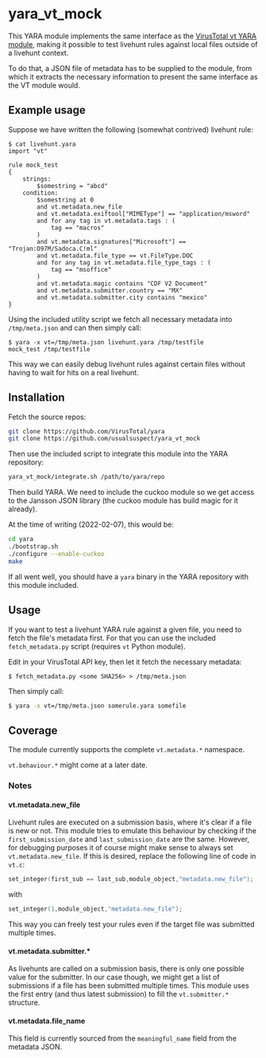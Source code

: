 # yara\_vt\_mock

This YARA module implements the same interface as the [VirusTotal vt YARA module](https://support.virustotal.com/hc/en-us/articles/360007088057-Writing-YARA-rules-for-Livehunt), making it possible to test livehunt rules against local files outside of a livehunt context.

To do that, a JSON file of metadata has to be supplied to the module, from which it extracts the necessary information to present the same interface as the VT module would.

## Example usage

Suppose we have written the following (somewhat contrived) livehunt rule:

```
$ cat livehunt.yara
import "vt"

rule mock_test
{
    strings:
        $somestring = "abcd"
    condition:
        $somestring at 0
        and vt.metadata.new_file
        and vt.metadata.exiftool["MIMEType"] == "application/msword"
        and for any tag in vt.metadata.tags : (
            tag == "macros"
        )
        and vt.metadata.signatures["Microsoft"] == "Trojan:O97M/Sadoca.C!ml"
        and vt.metadata.file_type == vt.FileType.DOC
        and for any tag in vt.metadata.file_type_tags : (
            tag == "msoffice"
        )
        and vt.metadata.magic contains "CDF V2 Document"
        and vt.metadata.submitter.country == "MX"
        and vt.metadata.submitter.city contains "mexico"
}

```

Using the included utility script we fetch all necessary metadata into `/tmp/meta.json` and can then simply call:

```
$ yara -x vt=/tmp/meta.json livehunt.yara /tmp/testfile
mock_test /tmp/testfile
```

This way we can easily debug livehunt rules against certain files without having to wait for hits on a real livehunt.

## Installation

Fetch the source repos:

```bash
git clone https://github.com/VirusTotal/yara
git clone https://github.com/usualsuspect/yara_vt_mock
```

Then use the included script to integrate this module into the YARA repository:

```bash
yara_vt_mock/integrate.sh /path/to/yara/repo
```

Then build YARA. We need to include the cuckoo module so we get access to the Jansson JSON library (the cuckoo module has build magic for it already).

At the time of writing (2022-02-07), this would be:

```bash
cd yara
./bootstrap.sh
./configure --enable-cuckoo
make
```

If all went well, you should have a `yara` binary in the YARA repository with this module included.

## Usage

If you want to test a livehunt YARA rule against a given file, you need to fetch the file's metadata first. For that you can use the included `fetch_metadata.py` script (requires `vt` Python module).

Edit in your VirusTotal API key, then let it fetch the necessary metadata:

```
$ fetch_metadata.py <some SHA256> > /tmp/meta.json
```

Then simply call:

```bash
$ yara -x vt=/tmp/meta.json somerule.yara somefile
```

## Coverage

The module currently supports the complete `vt.metadata.*` namespace.

`vt.behaviour.*` might come at a later date.

### Notes

#### vt.metadata.new\_file

Livehunt rules are executed on a submission basis, where it's clear if a file is new or not. This module tries to emulate this behaviour by checking if the `first_submission_date` and `last_submission_date` are the same. However, for debugging purposes it of course might make sense to always set `vt.metadata.new_file`. If this is desired, replace the following line of code in `vt.c`:

```c
set_integer(first_sub == last_sub,module_object,"metadata.new_file");
```

with

```c
set_integer(1,module_object,"metadata.new_file");
```

This way you can freely test your rules even if the target file was submitted multiple times.

#### vt.metadata.submitter.*

As livehunts are called on a submission basis, there is only one possible value for the submitter. In our case though, we might get a list of submissions if a file has been submitted multiple times. This module uses the first entry (and thus latest submission) to fill the `vt.submitter.*` structure.

#### vt.metadata.file_name

This field is currently sourced from the `meaningful_name` field from the metadata JSON.
